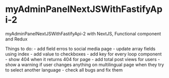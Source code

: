# myAdminPanelNextJSWithFastifyApi-2
myAdminPanelNextJSWithFastifyApi-2 with NextJS, Functional component and Redux

Things to do:
    - add field erros to social media page
    - update array fields using index
    - add value to checkboxes
    - add key for every loop component
    - show 404 when it returns 404 for page
    - add total post views for users
    - show a warning if user changes anything on multilingual page when they try to select another language
    - check all bugs and fix them